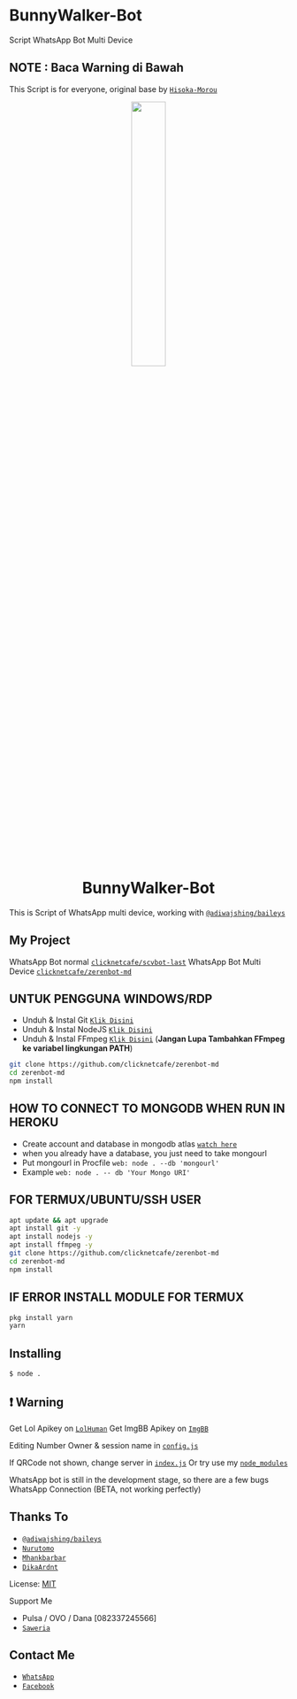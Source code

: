 # BunnyWalker-Bot
Script WhatsApp Bot Multi Device

## NOTE : Baca Warning di Bawah
This Script is for everyone, original base by [`Hisoka-Morou`](https://github.com/DikaArdnt/Hisoka-Morou)

<p align="center">
	<img src="https://i.ibb.co/tmQVScZ/zero.jpg" width="35%" style="margin-left: auto;margin-right: auto;display: block;">
</p>
<h1 align="center">BunnyWalker-Bot</h1>

This is Script of WhatsApp multi device, working with [`@adiwajshing/baileys`](https://github.com/adiwajshing/baileys)

## My Project
WhatsApp Bot normal [`clicknetcafe/scvbot-last`](https://github.com/clicknetcafe/scvbot-last)
WhatsApp Bot Multi Device [`clicknetcafe/zerenbot-md`](https://github.com/clicknetcafe/zerenbot-md)


## UNTUK PENGGUNA WINDOWS/RDP

* Unduh & Instal Git [`Klik Disini`](https://git-scm.com/downloads)
* Unduh & Instal NodeJS [`Klik Disini`](https://nodejs.org/en/download)
* Unduh & Instal FFmpeg [`Klik Disini`](https://ffmpeg.org/download.html) (**Jangan Lupa Tambahkan FFmpeg ke variabel lingkungan PATH**)


```bash
git clone https://github.com/clicknetcafe/zerenbot-md
cd zerenbot-md
npm install
```

## HOW TO CONNECT TO MONGODB WHEN RUN IN HEROKU

* Create account and database in mongodb atlas [`watch here`](https://youtu.be/rPqRyYJmx2g)
* when you already have a database, you just need to take mongourl
* Put mongourl in Procfile `web: node . --db 'mongourl'`
* Example `web: node . -- db 'Your Mongo URI'`



## FOR TERMUX/UBUNTU/SSH USER

```bash
apt update && apt upgrade
apt install git -y
apt install nodejs -y
apt install ffmpeg -y
git clone https://github.com/clicknetcafe/zerenbot-md
cd zerenbot-md
npm install
```

## IF ERROR INSTALL MODULE FOR TERMUX

```bash
pkg install yarn
yarn
```

## Installing
```bash
$ node .
```

## ❗ Warning
Get Lol Apikey on [`LolHuman`](https://api.lolhuman.xyz/pricing)
Get ImgBB Apikey on [`ImgBB`](https://api.imgbb.com/)

Editing Number Owner & session name in [`config.js`](https://github.com/clicknetcafe/zerenbot-md/blob/master/config.js)

If QRCode not shown, change server in [`index.js`](https://github.com/clicknetcafe/zerenbot-md/blob/master/index.js#L59)
Or try use my [`node_modules`](https://drive.google.com/file/d/1d5jAckexDLvW54iAAnN4PgjrWgPg1Y6l/view?usp=sharing)

WhatsApp bot is still in the development stage, so there are a few bugs
WhatsApp Connection (BETA, not working perfectly)


## Thanks To
* [`@adiwajshing/baileys`](https://github.com/adiwajshing/baileys)
* [`Nurutomo`](https://github.com/Nurutomo)
* [`Mhankbarbar`](https://github.com/MhankBarBar)
* [`DikaArdnt`](https://github.com/DikaArdnt)

License: [MIT](https://en.wikipedia.org/wiki/MIT_License)

Support Me
* Pulsa / OVO / Dana [082337245566]
* [`Saweria`](https://saweria.co/clicknetcafe)

## Contact Me
* [`WhatsApp`](https://wa.me/6282337245566)
* [`Facebook`](https://www.facebook.com/dikzsaga)

